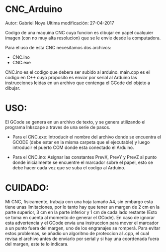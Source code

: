 ﻿# CNC_Arduino


Autor: Gabriel Noya
Ultima modificación: 27-04-2017

Codigo de una maquina CNC cuya funcion es dibujar en papel cualquier imagen (con no muy alta resolucion) que se le envie desde la computadora.

Para el uso de esta CNC necesitamos dos archivos:

- CNC.ino
- CNC.exe

CNC.ino es el codigo que debera ser subido al arduino.
main.cpp es el codigo en C++ cuyo proposito es enviar por serial al Arduino las instrucciones leidas en un archivo que contenga el GCode del objeto a dibujar.

# USO:

El GCode se genera en un archivo de texto, y se genera utilizando el programa Inkscape a traves de una serie de pasos.

- Para el CNC.exe: 
Introducir el nombre del archivo donde se encuentra el GCODE (debe estar en la misma carpeta que el ejecutable) y luego introducir el puerto COM donde esta conectado el Arduino.

- Para el CNC.ino: 
Asignar las constantes PrevX, PrevY y PrevZ al punto donde inicialmente se encuentre el marcador sobre el papel, esto se debe hacer cada vez que se suba el codigo al Arduino.


# CUIDADO:

Mi CNC, fisicamente, trabaja con una hoja tamaño A4, sin embargo esta tiene unas limitaciones, por lo tanto hay que tener un margen de 2 cm en la parte superior, 3 cm en la parte inferior y 1 cm de cada lado restante (Esto se toma en cuenta al momento de generar el GCode).
En caso de ignorar esta advertencia y el GCode envia una instruccion para mover el marcador a un punto fuera del margen, uno de los engranajes se romperá.
Para evitar estos problemas, se añadio un algoritmo de proteccion al .cpp, el cual revisa el archivo antes de enviarlo por serial y si hay una coordenada fuera del margen, este te lo indicara.


